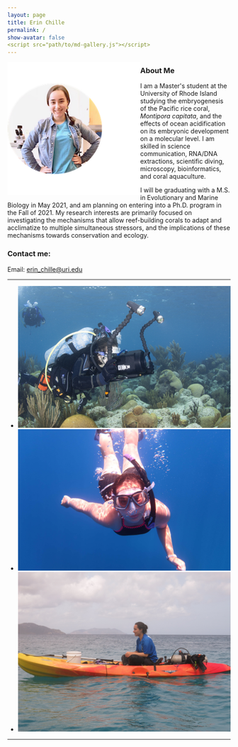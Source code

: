 ```yaml
---
layout: page  
title: Erin Chille  
permalink: /  
show-avatar: false 
<script src="path/to/md-gallery.js"></script>
---
```


<img style="float: left;" src="https://raw.githubusercontent.com/echille/echille.github.io/master/img/IMG-2540.png">

### About Me

I am a Master's student at the University of Rhode Island studying the embryogenesis of the Pacific rice coral, *Montipora capitata*, and the effects of ocean acidification on its embryonic development on a molecular level. I am skilled in science communication, RNA/DNA extractions, scientific diving, microscopy, bioinformatics, and coral aquaculture.

I will be graduating with a M.S. in Evolutionary and Marine Biology in May 2021, and am planning on entering into a Ph.D. program in the Fall of 2021. My research interests are primarily focused on investigating the mechanisms that allow reef-building corals to adapt and acclimatize to multiple simultaneous stressors, and the implications of these mechanisms towards conservation and ecology. 



### Contact me:

Email: [erin_chille@uri.edu](mailto:erin_chille@uri.edu) 


---

* ![Erin the videographer](https://raw.githubusercontent.com/echille/echille.github.io/master/img/Erin%20shooting.jpg)  
* ![Erin swimming](https://raw.githubusercontent.com/echille/echille.github.io/master/img/IMG_3290.JPG)  
* ![Erin in a kayak](https://raw.githubusercontent.com/echille/echille.github.io/master/img/IMG_9439.JPG)  

<script>
    md_gallery();
</script>
---

